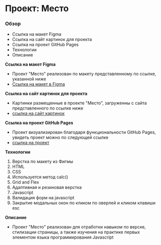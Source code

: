 # Проект: Место
### Обзор
* Ссылка на макет Figma
* Ссылка на сайт картинок для проекта
* Ссылка на проект GitHub Pages
* Технологии
* Описание

**Ссылка на макет Figma**
* Проект "Место" реализован по макету представленному по ссылке, указанной ниже
* [Ссылка на макет в Figma](https://www.figma.com/file/kRVLKwYG3d1HGLvh7JFWRT/JavaScript.-Sprint-6?type=design&node-id=0-1)

**Ссылка на сайт картинок для проекта**
* Картинки размещенные в проекте "Место", загруженны с сайта представленного по ссылке ниже
* [ссылка на сайт картинок](https://tinypng.com/)

**Ссылка на проект GitHub Pages**
* Проект визуализирован благодаря функциональности GitHub Pages, увидеть проект можно по следующей ссылке
* [ссылка на проект](https://se-un.github.io/mesto/)

**Технологии**
  1. Верстка по макету из Фигмы
  2. HTML
  3. CSS
  4. Используется метод calc()
  5. Grid and Flex
  6. Адаптивная и резиновая верстка
  7. Javascript
  8. Валидация форм на javascript
  9. Закрытие модальных окон по кликом по оверлей и кликом клавиши esc

  **Описание**
  *  Проект "Место" реализован для отработки навыком по верске, стилизации страницы, а также изучения на практике первых элементом языка программирования Javascript
